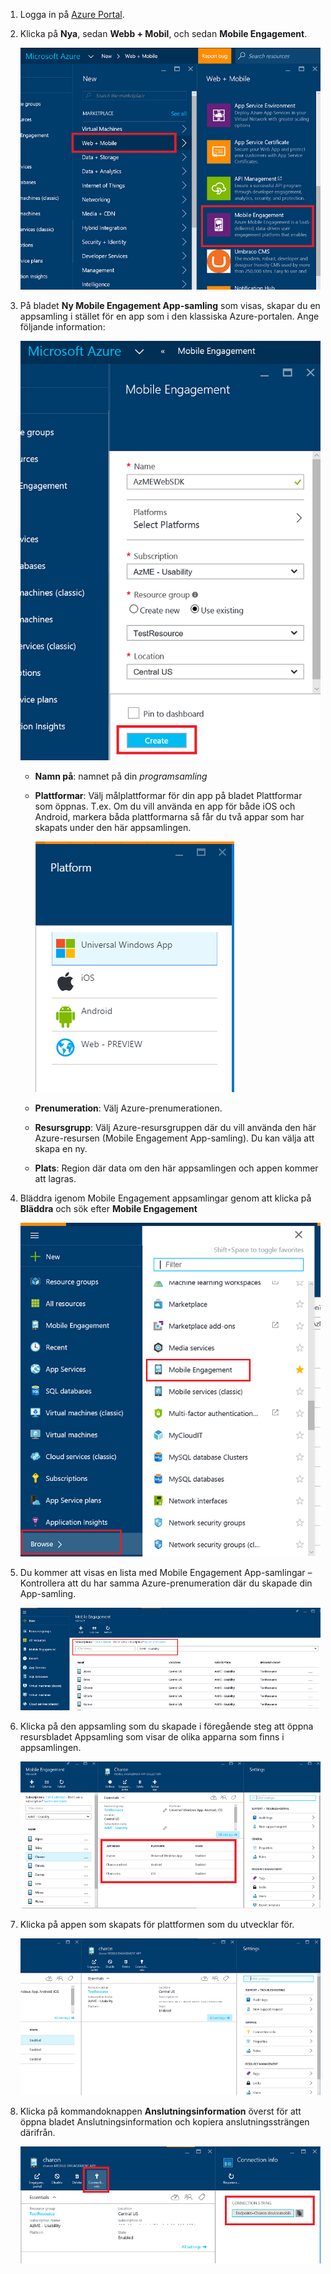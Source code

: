
1. Logga in på [Azure Portal](https://portal.azure.com).
2. Klicka på **Nya**, sedan **Webb + Mobil**, och sedan **Mobile Engagement**.
   
    ![](./media/mobile-engagement-create-app-in-portal-new/browse-azme-extension.png)
3. På bladet **Ny Mobile Engagement App-samling** som visas, skapar du en appsamling i stället för en app som i den klassiska Azure-portalen. Ange följande information:
   
    ![](./media/mobile-engagement-create-app-in-portal-new/new-azme-app.png)
   
   * **Namn på**: namnet på din *programsamling* 
   * **Plattformar**: Välj målplattformar för din app på bladet Plattformar som öppnas. T.ex. Om du vill använda en app för både iOS och Android, markera båda plattformarna så får du två appar som har skapats under den här appsamlingen. 
     
     ![](./media/mobile-engagement-create-app-in-portal-new/choose-platform.png)
   * **Prenumeration**: Välj Azure-prenumerationen. 
   * **Resursgrupp**: Välj Azure-resursgruppen där du vill använda den här Azure-resursen (Mobile Engagement App-samling). Du kan välja att skapa en ny.  
   * **Plats**: Region där data om den här appsamlingen och appen kommer att lagras.
4. Bläddra igenom Mobile Engagement appsamlingar genom att klicka på **Bläddra** och sök efter **Mobile Engagement**
   
    ![](./media/mobile-engagement-create-app-in-portal-new/browse-mobile-engagement-menu.png)
5. Du kommer att visas en lista med Mobile Engagement App-samlingar – Kontrollera att du har samma Azure-prenumeration där du skapade din App-samling.
   
    ![](./media/mobile-engagement-create-app-in-portal-new/browse-mobile-engagement.png)
6. Klicka på den appsamling som du skapade i föregående steg att öppna resursbladet Appsamling som visar de olika apparna som finns i appsamlingen. 
   
    ![](./media/mobile-engagement-create-app-in-portal-new/mobile-engagement-app-collection.png)
7. Klicka på appen som skapats för plattformen som du utvecklar för. 
   
    ![](./media/mobile-engagement-create-app-in-portal-new/mobile-engagement-app.png)
8. Klicka på kommandoknappen **Anslutningsinformation** överst för att öppna bladet Anslutningsinformation och kopiera anslutningssträngen därifrån. 
   
    ![](./media/mobile-engagement-create-app-in-portal-new/app-connection-info.png)

<!--HONumber=Oct16_HO3-->


